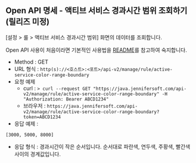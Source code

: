 ## Open API 명세 - 액티브 서비스 경과시간 범위 조회하기 (릴리즈 미정)

[설정 > 룰 > 액티브 서비스 경과시간 범위] 화면의 데이터를 조회합니다.

Open API 사용이 처음이라면 기본적인 사용법을 [README](/README.md)를 참고하여 숙지합니다.

- Method : GET
- URL 형식 : `http(s)://<호스트>:<포트>/api-v2/manage/rule/active-service-color-range-boundary`
- 요청 예제
  - curl : `> curl --request GET "https://java.jennifersoft.com/api-v2/manage/rule/active-service-color-range-boundary" -H "Authorization: Bearer ABCD1234"`
  - 브라우저 : `https://java.jennifersoft.com/api-v2/manage/rule/active-service-color-range-boundary?token=ABCD1234`
- 응답 예제 : 
```
[3000, 5000, 8000]
```
- 응답 형식 : 경과시간이 작은 순서입니다. 순서대로 파란색, 연두색, 주황색, 빨간색 사이의 경계값입니다.
